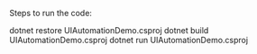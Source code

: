 Steps to run the code:

dotnet restore UIAutomationDemo.csproj
dotnet build UIAutomationDemo.csproj
dotnet run UIAutomationDemo.csproj
